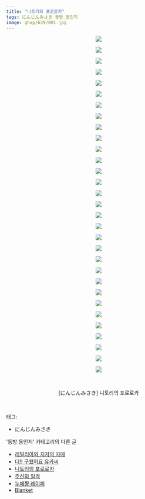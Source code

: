 ```yaml
---
title: "니토리의 포로로카"
tags: にんじんみさき 동방_동인지
image: ghap/639/001.jpg
---
```

<div class="article">
<p style="text-align: center; clear: none; float: none;"><img src="{{ site.nasurl }}/ghap/639/001.jpg"/></p>
<p style="text-align: center; clear: none; float: none;"><img src="{{ site.nasurl }}/ghap/639/002.jpg"/></p>
<p style="text-align: center; clear: none; float: none;"><img src="{{ site.nasurl }}/ghap/639/003.jpg"/></p>
<p style="text-align: center; clear: none; float: none;"><img src="{{ site.nasurl }}/ghap/639/004.jpg"/></p>
<p style="text-align: center; clear: none; float: none;"><img src="{{ site.nasurl }}/ghap/639/005.jpg"/></p>
<p style="text-align: center; clear: none; float: none;"><img src="{{ site.nasurl }}/ghap/639/006.jpg"/></p>
<p style="text-align: center; clear: none; float: none;"><img src="{{ site.nasurl }}/ghap/639/007.jpg"/></p>
<p style="text-align: center; clear: none; float: none;"><img src="{{ site.nasurl }}/ghap/639/008.jpg"/></p>
<p style="text-align: center; clear: none; float: none;"><img src="{{ site.nasurl }}/ghap/639/009.jpg"/></p>
<p style="text-align: center; clear: none; float: none;"><img src="{{ site.nasurl }}/ghap/639/010.jpg"/></p>
<p style="text-align: center; clear: none; float: none;"><img src="{{ site.nasurl }}/ghap/639/011.jpg"/></p>
<p style="text-align: center; clear: none; float: none;"><img src="{{ site.nasurl }}/ghap/639/012.jpg"/></p>
<p style="text-align: center; clear: none; float: none;"><img src="{{ site.nasurl }}/ghap/639/013.jpg"/></p>
<p style="text-align: center; clear: none; float: none;"><img src="{{ site.nasurl }}/ghap/639/014.jpg"/></p>
<p style="text-align: center; clear: none; float: none;"><img src="{{ site.nasurl }}/ghap/639/015.jpg"/></p>
<p style="text-align: center; clear: none; float: none;"><img src="{{ site.nasurl }}/ghap/639/016.jpg"/></p>
<p style="text-align: center; clear: none; float: none;"><img src="{{ site.nasurl }}/ghap/639/017.jpg"/></p>
<p style="text-align: center; clear: none; float: none;"><img src="{{ site.nasurl }}/ghap/639/018.jpg"/></p>
<p style="text-align: center; clear: none; float: none;"><img src="{{ site.nasurl }}/ghap/639/019.jpg"/></p>
<p style="text-align: center; clear: none; float: none;"><img src="{{ site.nasurl }}/ghap/639/020.jpg"/></p>
<p style="text-align: center; clear: none; float: none;"><img src="{{ site.nasurl }}/ghap/639/021.jpg"/></p>
<p style="text-align: center; clear: none; float: none;"><img src="{{ site.nasurl }}/ghap/639/022.jpg"/></p>
<p style="text-align: center; clear: none; float: none;"><img src="{{ site.nasurl }}/ghap/639/023.jpg"/></p>
<p style="text-align: center; clear: none; float: none;"><img src="{{ site.nasurl }}/ghap/639/024.jpg"/></p>
<p style="text-align: center; clear: none; float: none;"><img src="{{ site.nasurl }}/ghap/639/025.jpg"/></p>
<p style="text-align: center; clear: none; float: none;"><img src="{{ site.nasurl }}/ghap/639/026.jpg"/></p>
<p style="text-align: center; clear: none; float: none;"><img src="{{ site.nasurl }}/ghap/639/027.jpg"/></p>
<p style="text-align: center; clear: none; float: none;"><img src="{{ site.nasurl }}/ghap/639/028.jpg"/></p>
<p style="text-align: center; clear: none; float: none;"><img src="{{ site.nasurl }}/ghap/639/029.jpg"/></p>
<p style="text-align: center; clear: none; float: none;"><img src="{{ site.nasurl }}/ghap/639/030.jpg"/></p>
<p style="text-align: center; clear: none; float: none;"><img src="{{ site.nasurl }}/ghap/639/031.jpg"/></p>
<p style="text-align: center; clear: none; float: none;"><br/></p>
<p style="text-align: center; clear: none; float: none;">[にんじんみさき] 니토리의 포로로카</p>
<p><br/></p>
</div><div class="tagTrail">
<p>태그: </p>
<ul>
<li>にんじんみさき</li>
</ul>
</div><div class="another">
<p>'동방 동인지' 카테고리의 다른 글</p>
<ul>
<li><a href="/2016-07-02-ghap_641">레밀리아와 지저의 자매</a></li>
<li><a href="/2016-07-02-ghap_640">더!! 구웠어요 유카씨</a></li>
<li><a href="/2016-07-02-ghap_639">니토리의 포로로카</a></li>
<li><a href="/2016-07-02-ghap_638">주신의 일격</a></li>
<li><a href="/2016-07-02-ghap_637">누에쨩 레이퍼</a></li>
<li><a href="/2016-07-02-ghap_636">Blanket</a></li>
</ul>
</div><div class="cb_module cb_fluid">
<div class="cb_wrt cb_profile">
</div><!-- commentList close -->
</div>
